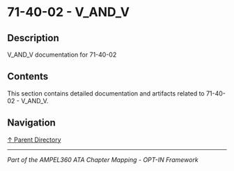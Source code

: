 # 71-40-02 - V_AND_V

## Description

V_AND_V documentation for 71-40-02

## Contents

This section contains detailed documentation and artifacts related to 71-40-02 - V_AND_V.

## Navigation

[↑ Parent Directory](../README.md)

---

*Part of the AMPEL360 ATA Chapter Mapping - OPT-IN Framework*
